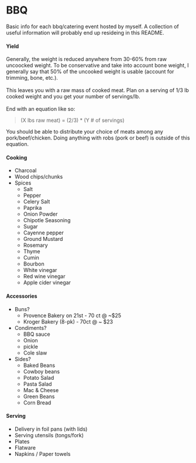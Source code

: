 BBQ
===

Basic info for each bbq/catering event hosted by myself. A collection of useful information will probably end up resideing in this README.

#### Yield
Generally, the weight is reduced anywhere from 30-60% from raw uncoocked weight. To be conservative and take into account bone weight, I generally say that 50% of the uncooked weight is usable (account for trimming, bone, etc.).  
<br />
This leaves you with a raw mass of cooked meat. Plan on a serving of 1/3 lb cooked weight and you get your number of servings/lb.  
<br />
End with an equation like so:
<br />
> (X lbs raw meat) = (2/3) * (Y # of servings)  

You should be able to distribute your choice of meats among any pork/beef/chicken. Doing anything with robs (pork or beef) is outside of this equation.

#### Cooking
- Charcoal
- Wood chips/chunks
- Spices
    - Salt
    - Pepper
    - Celery Salt
    - Paprika
    - Onion Powder
    - Chipotle Seasoning
    - Sugar
    - Cayenne pepper
    - Ground Mustard
    - Rosemary
    - Thyme
    - Cumin
    - Bourbon
    - White vinegar
    - Red wine vinegar
    - Apple cider vinegar

#### Accessories
- Buns?
    - Provence Bakery on 21st - 70 ct @ ~$25
    - Kroger Bakery (8-pk) - 70ct @ ~ $23
- Condiments?
    - BBQ sauce
    - Onion
    - pickle
    - Cole slaw
- Sides?
    - Baked Beans
    - Cowboy beans
    - Potato Salad
    - Pasta Salad
    - Mac & Cheese
    - Green Beans
    - Corn Bread

#### Serving
- Delivery in foil pans (with lids)
- Serving utensils (tongs/fork)
- Plates
- Flatware
- Napkins / Paper towels
